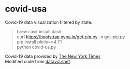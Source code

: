 # covid-usa
Covid-19 data visualization filtered by state.


> brew cask install dash<br/>
> curl https://bootstrap.pypa.io/get-pip.py -o get-pip.py<br/>
> pip install plotly==4.7.1 <br/>
> python covid-us.py<br/>

Covid-19 data provided by [The New York Times](https://github.com/nytimes/covid-19-data)<br/>
Modified code from [dataviz.shef](http://dataviz.shef.ac.uk/tutorials/dash/)<br/>
